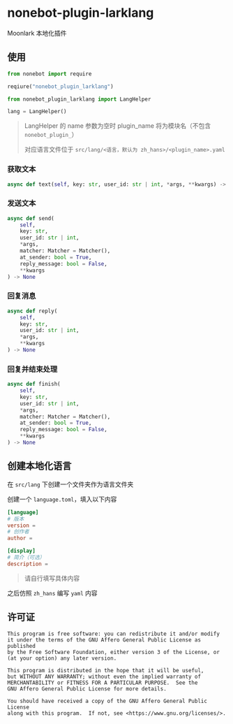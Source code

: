 # nonebot-plugin-larklang

Moonlark 本地化插件

## 使用

```python
from nonebot import require

reqiure("nonebot_plugin_larklang")

from nonebot_plugin_larklang import LangHelper

lang = LangHelper()
```

> LangHelper 的 name 参数为空时 plugin_name 将为模块名（不包含 `nonebot_plugin_`）
>
> 对应语言文件位于 `src/lang/<语言，默认为 zh_hans>/<plugin_name>.yaml`

### 获取文本

```python
async def text(self, key: str, user_id: str | int, *args, **kwargs) -> str
```

### 发送文本

```python
async def send(
    self,
    key: str,
    user_id: str | int,
    *args,
    matcher: Matcher = Matcher(),
    at_sender: bool = True,
    reply_message: bool = False,
    **kwargs
) -> None
```

### 回复消息

```python
async def reply(
    self,
    key: str,
    user_id: str | int,
    *args,
    **kwargs
) -> None
```

### 回复并结束处理

```python
async def finish(
    self,
    key: str,
    user_id: str | int,
    *args,
    matcher: Matcher = Matcher(),
    at_sender: bool = True,
    reply_message: bool = False,
    **kwargs
) -> None
```

## 创建本地化语言

在 `src/lang` 下创建一个文件夹作为语言文件夹

创建一个 `language.toml`，填入以下内容

```toml
[language]
# 版本
version = 
# 创作者
author = 

[display]
# 简介（可选）
description = 
```

> 请自行填写具体内容

之后仿照 `zh_hans` 编写 `yaml` 内容

## 许可证

```
This program is free software: you can redistribute it and/or modify
it under the terms of the GNU Affero General Public License as published
by the Free Software Foundation, either version 3 of the License, or
(at your option) any later version.

This program is distributed in the hope that it will be useful,
but WITHOUT ANY WARRANTY; without even the implied warranty of
MERCHANTABILITY or FITNESS FOR A PARTICULAR PURPOSE.  See the
GNU Affero General Public License for more details.

You should have received a copy of the GNU Affero General Public License
along with this program.  If not, see <https://www.gnu.org/licenses/>.
```